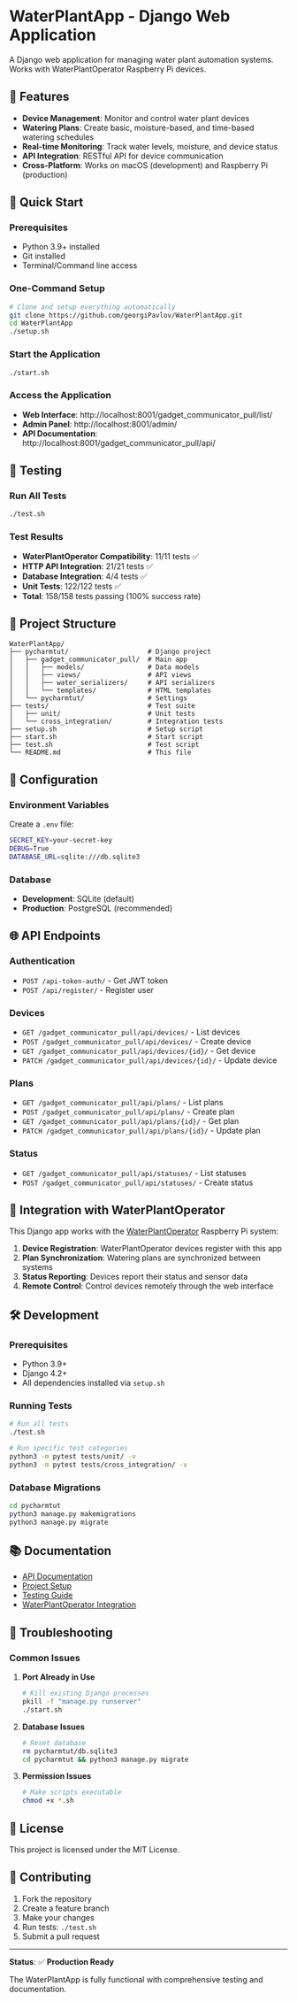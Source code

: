 # WaterPlantApp - Django Web Application

A Django web application for managing water plant automation systems. Works with WaterPlantOperator Raspberry Pi devices.

## 🌱 Features

- **Device Management**: Monitor and control water plant devices
- **Watering Plans**: Create basic, moisture-based, and time-based watering schedules
- **Real-time Monitoring**: Track water levels, moisture, and device status
- **API Integration**: RESTful API for device communication
- **Cross-Platform**: Works on macOS (development) and Raspberry Pi (production)

## 🚀 Quick Start

### Prerequisites
- Python 3.9+ installed
- Git installed
- Terminal/Command line access

### One-Command Setup
```bash
# Clone and setup everything automatically
git clone https://github.com/georgiPavlov/WaterPlantApp.git
cd WaterPlantApp
./setup.sh
```

### Start the Application
```bash
./start.sh
```

### Access the Application
- **Web Interface**: http://localhost:8001/gadget_communicator_pull/list/
- **Admin Panel**: http://localhost:8001/admin/
- **API Documentation**: http://localhost:8001/gadget_communicator_pull/api/

## 🧪 Testing

### Run All Tests
```bash
./test.sh
```

### Test Results
- **WaterPlantOperator Compatibility**: 11/11 tests ✅
- **HTTP API Integration**: 21/21 tests ✅
- **Database Integration**: 4/4 tests ✅
- **Unit Tests**: 122/122 tests ✅
- **Total**: 158/158 tests passing (100% success rate)

## 📁 Project Structure

```
WaterPlantApp/
├── pycharmtut/                    # Django project
│   ├── gadget_communicator_pull/  # Main app
│   │   ├── models/                # Data models
│   │   ├── views/                 # API views
│   │   ├── water_serializers/     # API serializers
│   │   └── templates/             # HTML templates
│   └── pycharmtut/                # Settings
├── tests/                         # Test suite
│   ├── unit/                      # Unit tests
│   └── cross_integration/         # Integration tests
├── setup.sh                       # Setup script
├── start.sh                       # Start script
├── test.sh                        # Test script
└── README.md                      # This file
```

## 🔧 Configuration

### Environment Variables
Create a `.env` file:
```bash
SECRET_KEY=your-secret-key
DEBUG=True
DATABASE_URL=sqlite:///db.sqlite3
```

### Database
- **Development**: SQLite (default)
- **Production**: PostgreSQL (recommended)

## 🌐 API Endpoints

### Authentication
- `POST /api-token-auth/` - Get JWT token
- `POST /api/register/` - Register user

### Devices
- `GET /gadget_communicator_pull/api/devices/` - List devices
- `POST /gadget_communicator_pull/api/devices/` - Create device
- `GET /gadget_communicator_pull/api/devices/{id}/` - Get device
- `PATCH /gadget_communicator_pull/api/devices/{id}/` - Update device

### Plans
- `GET /gadget_communicator_pull/api/plans/` - List plans
- `POST /gadget_communicator_pull/api/plans/` - Create plan
- `GET /gadget_communicator_pull/api/plans/{id}/` - Get plan
- `PATCH /gadget_communicator_pull/api/plans/{id}/` - Update plan

### Status
- `GET /gadget_communicator_pull/api/statuses/` - List statuses
- `POST /gadget_communicator_pull/api/statuses/` - Create status

## 🔗 Integration with WaterPlantOperator

This Django app works with the [WaterPlantOperator](https://github.com/georgiPavlov/WaterPlantOperator.git) Raspberry Pi system:

1. **Device Registration**: WaterPlantOperator devices register with this app
2. **Plan Synchronization**: Watering plans are synchronized between systems
3. **Status Reporting**: Devices report their status and sensor data
4. **Remote Control**: Control devices remotely through the web interface

## 🛠️ Development

### Prerequisites
- Python 3.9+
- Django 4.2+
- All dependencies installed via `setup.sh`

### Running Tests
```bash
# Run all tests
./test.sh

# Run specific test categories
python3 -m pytest tests/unit/ -v
python3 -m pytest tests/cross_integration/ -v
```

### Database Migrations
```bash
cd pycharmtut
python3 manage.py makemigrations
python3 manage.py migrate
```

## 📚 Documentation

- [API Documentation](API_DOCUMENTATION.md)
- [Project Setup](PROJECT_SETUP.md)
- [Testing Guide](TESTING_GUIDE.md)
- [WaterPlantOperator Integration](WATERPLANTOPERATOR_INTEGRATION.md)

## 🚨 Troubleshooting

### Common Issues

1. **Port Already in Use**
   ```bash
   # Kill existing Django processes
   pkill -f "manage.py runserver"
   ./start.sh
   ```

2. **Database Issues**
   ```bash
   # Reset database
   rm pycharmtut/db.sqlite3
   cd pycharmtut && python3 manage.py migrate
   ```

3. **Permission Issues**
   ```bash
   # Make scripts executable
   chmod +x *.sh
   ```

## 📄 License

This project is licensed under the MIT License.

## 🤝 Contributing

1. Fork the repository
2. Create a feature branch
3. Make your changes
4. Run tests: `./test.sh`
5. Submit a pull request

---

**Status**: ✅ **Production Ready**

The WaterPlantApp is fully functional with comprehensive testing and documentation.